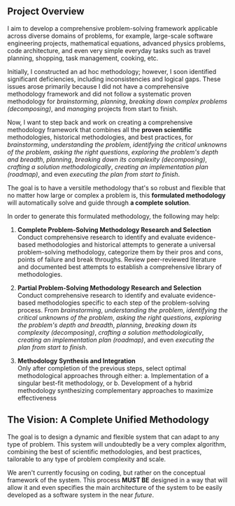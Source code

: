 ## Project Overview

I aim to develop a comprehensive problem-solving framework applicable across diverse domains of problems, for example, large-scale software engineering projects, mathematical equations, advanced physics problems, code architecture, and even very simple everyday tasks such as travel planning, shopping, task management, cooking, etc. 

Initially, I constructed an ad hoc methodology; however, I soon identified significant deficiencies, including inconsistencies and logical gaps. These issues arose primarily because I did not have a comprehensive methodology framework and did not follow a systematic proven methodology for *brainstorming*, *planning*, *breaking down complex problems (decomposing)*, and *managing* projects from start to finish. 

Now, I want to step back and work on creating a comprehensive methodology framework that combines all the **proven scientific** methodologies, historical methodologies, and best practices, for *brainstorming*, *understanding the problem*, *identifying the critical unknowns of the problem*, *asking the right questions*, *exploring the problem's depth and breadth*, *planning*, *breaking down its complexity (decomposing)*, *crafting a solution methodologically*, *creating an implementation plan (roadmap)*, and even *executing the plan from start to finish*. 
 
The goal is to have a versitile methodology that's so robust and flexible that no matter how large or complex a problem is, this **formulated methodology** will automatically solve and guide through **a complete solution**. 

In order to generate this formulated methodology, the following may help:

1. **Complete Problem-Solving Methodology Research and Selection**
   Conduct comprehensive research to identify and evaluate evidence-based methodologies and historical attempts to generate a universal problem-solving methodology, categorize them by their pros and cons, points of failure and break throughs. Review peer-reviewed literature and documented best attempts to establish a comprehensive library of methodologies.

2. **Partial Problem-Solving Methodology Research and Selection**
   Conduct comprehensive research to identify and evaluate evidence-based methodologies specific to each step of the problem-solving process. From *brainstorming*, *understanding the problem*, *identifying the critical unknowns of the problem*, *asking the right questions*, *exploring the problem's depth and breadth*, *planning*, *breaking down its complexity (decomposing)*, *crafting a solution methodologically*, *creating an implementation plan (roadmap)*, and even *executing the plan from start to finish*. 

3. **Methodology Synthesis and Integration**  
   Only after completion of the previous steps, select optimal methodological approaches through either:
    a. Implementation of a singular best-fit methodology, or
    b. Development of a hybrid methodology synthesizing complementary approaches to maximize effectiveness

## The Vision: A Complete Unified Methodology

The goal is to design a dynamic and flexible system that can adapt to any type of problem. This system will undoubtedly be a very complex algorithm, combining the best of scientific methodologies, and best practices, tailorable to any type of problem complexity and scale. 

We aren't currently focusing on coding, but rather on the conceptual framework of the system. This process **MUST BE** designed in a way that will allow it and even specifies the main architecture of the system to be easily developed as a software system in the near *future*.